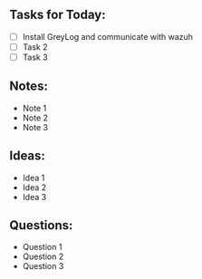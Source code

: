## Tasks for Today:

- [ ] Install GreyLog and communicate with wazuh 
- [ ] Task 2
- [ ] Task 3

## Notes:

- Note 1
- Note 2
- Note 3

## Ideas:

- Idea 1
- Idea 2
- Idea 3

## Questions:

- Question 1
- Question 2
- Question 3